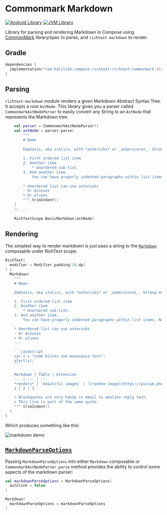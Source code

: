 # Commonmark Markdown

[![Android Library](https://img.shields.io/badge/Platform-Android-green.svg?style=for-the-badge)](https://developer.android.com/studio/build/dependencies)
[![JVM Library](https://img.shields.io/badge/Platform-JVM-red.svg?style=for-the-badge)](https://kotlinlang.org/docs/mpp-intro.html)

Library for parsing and rendering Markdown in Compose using [CommonMark](https://github.com/commonmark/commonmark-java)
library/spec to parse, and `richtext-markdown` to render.

## Gradle

```kotlin
dependencies {
  implementation("com.halilibo.compose-richtext:richtext-commonmark:${richtext_version}")
}
```

## Parsing

`richtext-markdown` module renders a given Markdown Abstract Syntax Tree. It accepts a root 
`AstNode`. This library gives you a parser called `CommonmarkAstNodeParser` to easily convert any 
String to an `AstNode` that represents the Markdown tree.

```kotlin
    val parser = CommonmarkAstNodeParser()
    val astNode = parser.parse(
        """
        # Demo
        
        Emphasis, aka italics, with *asterisks* or _underscores_. Strong emphasis, aka bold, with **asterisks** or __underscores__. Combined emphasis with **asterisks and _underscores_**. [Links with two blocks, text in square-brackets, destination is in parentheses.](https://www.example.com). Inline `code` has `back-ticks around` it.
        
        1. First ordered list item
        2. Another item
            * Unordered sub-list.
        3. And another item.
            You can have properly indented paragraphs within list items. Notice the blank line above, and the leading spaces (at least one, but we'll use three here to also align the raw Markdown).
        
        * Unordered list can use asterisks
        - Or minuses
        + Or pluses
        """.trimIndent()
    )
    // ...
  
    RichTextScope.BasicMarkdown(astNode)
```

## Rendering

The simplest way to render markdown is just pass a string to the [`Markdown`](../api/richtext-commonmark/com.halilibo.richtext.markdown/-markdown.html)
composable under RichText scope:

~~~kotlin
RichText(
  modifier = Modifier.padding(16.dp)
) {
  Markdown(
    """
    # Demo

    Emphasis, aka italics, with *asterisks* or _underscores_. Strong emphasis, aka bold, with **asterisks** or __underscores__. Combined emphasis with **asterisks and _underscores_**. [Links with two blocks, text in square-brackets, destination is in parentheses.](https://www.example.com). Inline `code` has `back-ticks around` it.

    1. First ordered list item
    2. Another item
        * Unordered sub-list.
    3. And another item.
        You can have properly indented paragraphs within list items. Notice the blank line above, and the leading spaces (at least one, but we'll use three here to also align the raw Markdown).

    * Unordered list can use asterisks
    - Or minuses
    + Or pluses
    ---

    ```javascript
    var s = "code blocks use monospace font";
    alert(s);
    ```

    Markdown | Table | Extension
    --- | --- | ---
    *renders* | `beautiful images` | ![random image](https://picsum.photos/seed/picsum/400/400 "Text 1")
    1 | 2 | 3

    > Blockquotes are very handy in email to emulate reply text.
    > This line is part of the same quote.
    """.trimIndent()
  )
}
~~~

Which produces something like this:

![markdown demo](img/markdown-demo.png)

## [`MarkdownParseOptions`](../api/richtext-commonmark/com.halilibo.richtext.commonmark/-markdown-parse-options.html)

Passing `MarkdownParseOptions` into either `Markdown` composable or `CommonmarkAstNodeParser.parse` method provides the ability to control some aspects of the markdown parser:

```kotlin
val markdownParseOptions = MarkdownParseOptions(
  autolink = false
)

Markdown(
  markdownParseOptions = markdownParseOptions
)
```
